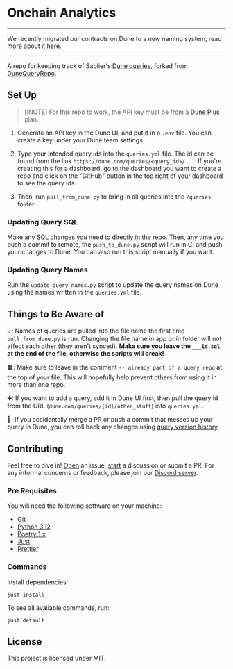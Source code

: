 # Onchain Analytics

---

We recently migrated our contracts on Dune to a new naming system, read more about it [here](https://x.com/Sablier/status/1929582404462621158).

---

A repo for keeping track of Sablier's [Dune queries](https://dune.mintlify.app/api-reference/crud/endpoint/create),
forked from [DuneQueryRepo](https://github.com/duneanalytics/DuneQueryRepo).

## Set Up

> [!NOTE] For this repo to work, the API key must be from a [Dune Plus](https://dune.com/pricing) plan.

1. Generate an API key in the Dune UI, and put it in a `.env` file. You can create a key under your Dune team settings.

2. Type your intended query ids into the `queries.yml` file. The id can be found from the link
   `https://dune.com/queries/<query_id>/...`. If you're creating this for a dashboard, go to the dashboard you want to
   create a repo and click on the "GitHub" button in the top right of your dashboard to see the query ids.

3. Then, run `pull_from_dune.py` to bring in all queries into the `/queries` folder.

### Updating Query SQL

Make any SQL changes you need to directly in the repo. Then, any time you push a commit to remote, the `push_to_dune.py`
script will run in CI and push your changes to Dune. You can also run this script manually if you want.

### Updating Query Names

Run the `update_query_names.py` script to update the query names on Dune using the names written in the `queries.yml`
file.

## Things to Be Aware of

💡: Names of queries are pulled into the file name the first time `pull_from_dune.py` is run. Changing the file name in
app or in folder will not affect each other (they aren't synced). **Make sure you leave the `___id.sql` at the end of
the file, otherwise the scripts will break!**

🟧: Make sure to leave in the comment `-- already part of a query repo` at the top of your file. This will hopefully
help prevent others from using it in more than one repo.

➕: If you want to add a query, add it in Dune UI first, then pull the query id from the URL
(`dune.com/queries/{id}/other_stuff`) into `queries.yml`.

🛑: If you accidentally merge a PR or push a commit that messes up your query in Dune, you can roll back any changes
using [query version history](https://dune.com/docs/app/query-editor/version-history).

## Contributing

Feel free to dive in! [Open](../../issues/new) an issue, [start](../../discussions/new) a discussion or submit a PR. For
any informal concerns or feedback, please join our [Discord server](https://discord.gg/bSwRCwWRsT).

### Pre Requisites

You will need the following software on your machine:

- [Git](https://git-scm.com/downloads)
- [Python 3.12](https://python.org/)
- [Poetry 1.x](https://python-poetry.org)
- [Just](https://github.com/casey/just)
- [Prettier](https://prettier.io)

### Commands

Install dependencies:

```shell
just install
```

To see all available commands, run:

```shell
just default
```

## License

This project is licensed under MIT.
